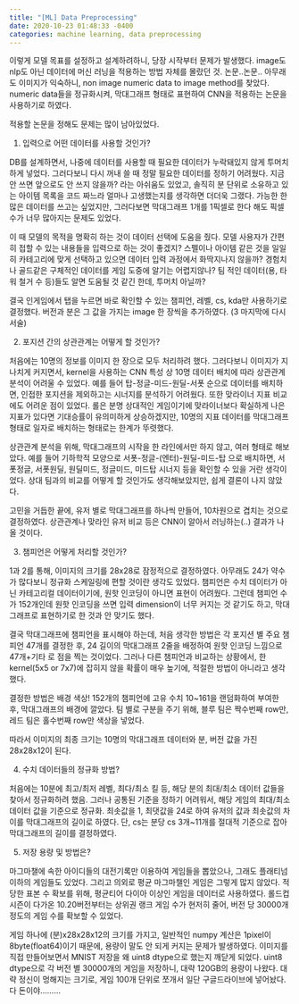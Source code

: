 ```yaml
---
title: "[ML] Data Preprocessing"
date: 2020-10-23 01:48:33 -0400
categories: machine learning, data preprocessing
---
```


이렇게 모델 목표를 설정하고 설계하려하니, 당장 시작부터 문제가 발생했다.
image도 nlp도 아닌 데이터에 머신 러닝을 적용하는 방법 자체를 몰랐던 것.
논문..논문.. 아무래도 이미지가 익숙하니, non image numeric data to image method를 찾았다.
numeric data들을 정규화시켜, 막대그래프 형태로 표현하여 CNN을 적용하는 논문을 사용하기로 하였다.

적용할 논문을 정해도 문제는 많이 남아있었다.

1. 입력으로 어떤 데이터를 사용할 것인가?

DB를 설계하면서, 나중에 데이터를 사용할 때 필요한 데이터가 누락돼있지 않게 투머치하게 넣었다.
그러다보니 다시 꺼내 쓸 때 정말 필요한 데이터를 정하기 어려웠다.
지금 안 쓰면 앞으로도 안 쓰지 않을까? 라는 아쉬움도 있었고,
솔직히 분 단위로 소유하고 있는 아이템 목록을 코드 짜느라 얼마나 고생했는지를 생각하면 더더욱 그랬다.
가능한 한 많은 데이터를 쓰고는 싶었지만, 그러다보면 막대그래프 1개를 1픽셀로 한다 해도 픽셀 수가 너무 많아지는 문제도 있었다.

이 때 모델의 목적을 명확히 하는 것이 데이터 선택에 도움을 줬다.
모델 사용자가 간편히 접할 수 있는 내용들을 입력으로 하는 것이 좋겠지?
스펠이나 아이템 같은 것을 일일히 카테고리에 맞게 선택하고 있으면 데이터 입력 과정에서 화딱지나지 않을까?
경험치나 골드같은 구체적인 데이터를 게임 도중에 알기는 어렵지않나?
팀 적인 데이터(용, 타워 철거 수 등)들도 알면 도움될 것 같긴 한데, 투머치 아닐까?

결국 인게임에서 탭을 누르면 바로 확인할 수 있는 챔피언, 레벨, cs, kda만 사용하기로 결정했다.
버전과 분은 그 값을 가지는 image 한 장씩을 추가하였다. (3 마지막에 다시 서술)


2. 포지션 간의 상관관계는 어떻게 할 것인가?

처음에는 10명의 정보를 이미지 한 장으로 모두 처리하려 했다.
그러다보니 이미지가 지나치게 커지면서, kernel을 사용하는 CNN 특성 상 10명 데이터 배치에 따라 상관관계 분석이 어려울 수 있었다.
예를 들어 탑-정글-미드-원딜-서폿 순으로 데이터를 배치하면, 인접한 포지션을 제외하고는 시너지를 분석하기 어려웠다.
또한 맞라이너 지표 비교에도 어려운 점이 있었다.
롤은 분명 상대적인 게임이기에 맞라이너보다 확실하게 나은 지표가 있다면 기대승률이 유의미하게 상승하겠지만,
10명의 지표 데이터를 막대그래프 형태로 일자로 배치하는 형태로는 한계가 뚜렷했다.

상관관계 분석을 위해, 막대그래프의 시작을 한 라인에서만 하지 않고, 여러 형태로 해보았다.
예를 들어 기하학적 모양으로 서폿-정글-(엔터)-원딜-미드-탑 으로 배치하면,
서폿정글, 서폿원딜, 원딜미드, 정글미드, 미드탑 시너지 등을 확인할 수 있을 거란 생각이었다.
상대 팀과의 비교를 어떻게 할 것인가도 생각해보았지만, 쉽게 결론이 나지 않았다.

고민을 거듭한 끝에, 유저 별로 막대그래프를 하나씩 만들어, 10차원으로 겹치는 것으로 결정하였다.
상관관계나 맞라인 유저 비교 등은 CNN이 알아서 러닝하는(..) 결과가 나올 것이다.


3. 챔피언은 어떻게 처리할 것인가?

1과 2를 통해, 이미지의 크기를 28x28로 잠정적으로 결정하였다.
아무래도 24가 약수가 많다보니 정규화 스케일링에 편할 것이란 생각도 있었다.
챔피언은 수치 데이터가 아닌 카테고리컬 데이터이기에, 원핫 인코딩이 아니면 표현이 어려웠다.
그런데 챔피언 수가 152개인데 원핫 인코딩을 쓰면 입력 dimension이 너무 커지는 것 같기도 하고,
막대그래프로 표현하기로 한 것과 안 맞기도 했다.

결국 막대그래프에 챔피언을 표시해야 하는데, 처음 생각한 방법은 각 포지션 별 주요 챔피언 47개를 결정한 후,
24 길이의 막대그래프 2줄을 배정하여 원핫 인코딩 느낌으로 47개+기타 로 점을 찍는 것이었다.
그러나 다른 챔피언과 비교하는 상황에서, 한 kernel(5x5 or 7x7)에 잡히지 않을 확률이 매우 높기에, 적절한 방법이 아니라고 생각했다.

결정한 방법은 배경 색상!
152개의 챔피언에 고유 수치 10~161을 랜덤화하여 부여한 후, 막대그래프의 배경에 깔았다.
팀 별로 구분을 주기 위해, 블루 팀은 짝수번째 row만, 레드 팀은 홀수번째 row만 색상을 넣었다.

따라서 이미지의 최종 크기는 10명의 막대그래프 데이터와 분, 버전 값을 가진 28x28x12이 된다.


4. 수치 데이터들의 정규화 방법?

처음에는 10분에 최고/최저 레벨, 최다/최소 킬 등,
해당 분의 최대/최소 데이터 값들을 찾아서 정규화하려 했음.
그러나 공통된 기준을 정하기 어려워서, 해당 게임의 최대/최소 데이터 값을 기준으로 정규화.
최솟값을 1, 최댓값을 24로 하여 유저의 값과 최솟값의 차이를 막대그래프의 길이로 하였다.
단, cs는 분당 cs 3개~11개를 절대적 기준으로 잡아 막대그래프의 길이를 결정하였다.


5. 저장 용량 및 방법은?

마그마챌에 속한 아이디들의 대전기록만 이용하여 게임들을 뽑았으나, 그래도 플래티넘 이하의 게임들도 있었다.
그리고 의외로 평균 마그마챌인 게임은 그렇게 많지 않았다.
적당한 표본 수 확보를 위해, 평균티어 다이아 이상인 게임을 데이터로 사용하였다.
롤드컵 시즌이 다가온 10.20버전부터는 상위권 랭크 게임 수가 현저히 줄어, 버전 당 30000개 정도의 게임 수를 확보할 수 있었다.

게임 하나에 (분)x28x28x12의 크기를 가지고,
일반적인 numpy 계산은 1pixel이 8byte(float64)이기 때문에, 용량이 말도 안 되게 커지는 문제가 발생하였다.
이미지를 직접 만들어보면서 MNIST 저장을 왜 uint8 dtype으로 했는지 깨닫게 되었다.
uint8 dtype으로 각 버전 별 30000개의 게임을 저장하니, 대략 120GB의 용량이 나왔다.
대략 정신이 멍해지는 크기로, 게임 100개 단위로 쪼개서 일단 구글드라이브에 넣어놨다.
다 돈이야.........
